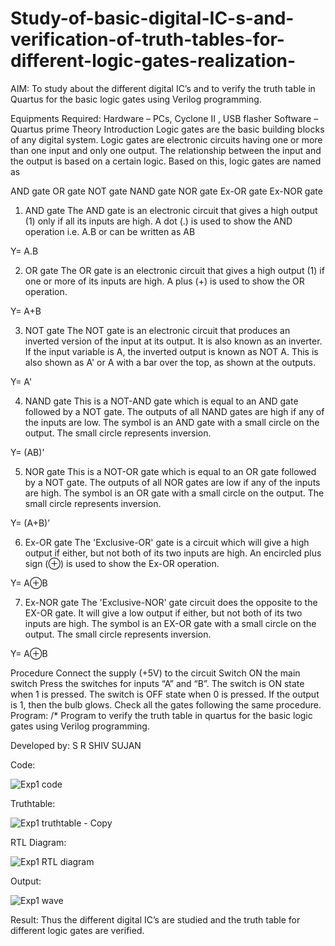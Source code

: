 # Study-of-basic-digital-IC-s-and-verification-of-truth-tables-for-different-logic-gates-realization-
 AIM:
To study about the different digital IC’s and to verify the truth table in Quartus for the basic logic gates using Verilog programming.

Equipments Required:
Hardware – PCs, Cyclone II , USB flasher
Software – Quartus prime
Theory
Introduction
Logic gates are the basic building blocks of any digital system. Logic gates are electronic circuits having one or more than one input and only one output. The relationship between the input and the output is based on a certain logic. Based on this, logic gates are named as

AND gate
OR gate
NOT gate
NAND gate
NOR gate
Ex-OR gate
Ex-NOR gate
1) AND gate
The AND gate is an electronic circuit that gives a high output (1) only if all its inputs are high. A dot (.) is used to show the AND operation i.e. A.B or can be written as AB

Y= A.B

2) OR gate
The OR gate is an electronic circuit that gives a high output (1) if one or more of its inputs are high. A plus (+) is used to show the OR operation.

Y= A+B

3) NOT gate
The NOT gate is an electronic circuit that produces an inverted version of the input at its output. It is also known as an inverter. If the input variable is A, the inverted output is known as NOT A. This is also shown as A' or A with a bar over the top, as shown at the outputs.

Y= A'

4) NAND gate
This is a NOT-AND gate which is equal to an AND gate followed by a NOT gate. The outputs of all NAND gates are high if any of the inputs are low. The symbol is an AND gate with a small circle on the output. The small circle represents inversion.

Y= (AB)’

5) NOR gate
This is a NOT-OR gate which is equal to an OR gate followed by a NOT gate. The outputs of all NOR gates are low if any of the inputs are high. The symbol is an OR gate with a small circle on the output. The small circle represents inversion.

Y= (A+B)’

6) Ex-OR gate
The 'Exclusive-OR' gate is a circuit which will give a high output if either, but not both of its two inputs are high. An encircled plus sign (⊕) is used to show the Ex-OR operation.

Y= A⊕B

7) Ex-NOR gate
The 'Exclusive-NOR' gate circuit does the opposite to the EX-OR gate. It will give a low output if either, but not both of its two inputs are high. The symbol is an EX-OR gate with a small circle on the output. The small circle represents inversion.

Y= A⊕B

Procedure
Connect the supply (+5V) to the circuit
Switch ON the main switch
Press the switches for inputs “A” and “B”. The switch is ON state when 1 is pressed. The switch is OFF state when 0 is pressed.
If the output is 1, then the bulb glows.
Check all the gates following the same procedure.
Program:
/*
Program to verify the truth table in quartus for the basic logic gates using Verilog programming.

Developed by: S R SHIV SUJAN

Code:

![Exp1 code](https://github.com/shivsujan/Study-of-basic-digital-IC-s-and-verification-of-truth-tables-for-different-logic-gates-realization-/assets/145633245/3f1a813f-78e0-4dd7-8532-4b5327e140e6)

Truthtable:

![Exp1 truthtable - Copy](https://github.com/shivsujan/Study-of-basic-digital-IC-s-and-verification-of-truth-tables-for-different-logic-gates-realization-/assets/145633245/ca93103d-bd8d-4af6-86b1-efd49822e148)

RTL Diagram:

![Exp1 RTL diagram](https://github.com/shivsujan/Study-of-basic-digital-IC-s-and-verification-of-truth-tables-for-different-logic-gates-realization-/assets/145633245/1d8b0a92-f42f-417e-b06e-6412e6d9d2c7)

Output:

![Exp1 wave](https://github.com/shivsujan/Study-of-basic-digital-IC-s-and-verification-of-truth-tables-for-different-logic-gates-realization-/assets/145633245/c3a51322-ee57-4808-ac1e-2b97a3932a9d)



Result:
Thus the different digital IC’s are studied and the truth table for different logic gates are verified.
